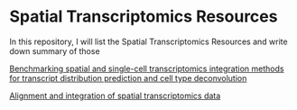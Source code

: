 # Spatial Transcriptomics Resources
In this repository, I will list the Spatial Transcriptomics Resources and write down summary of those

[Benchmarking spatial and single-cell transcriptomics integration methods for transcript distribution prediction and cell type deconvolution](https://www.nature.com/articles/s41592-022-01480-9)

[Alignment and integration of spatial transcriptomics data](https://www.nature.com/articles/s41592-022-01459-6)
